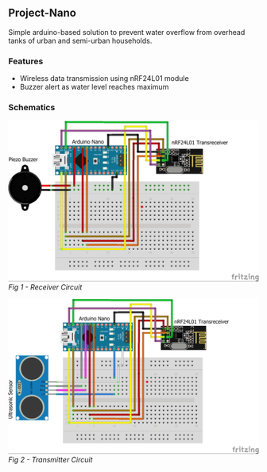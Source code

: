 ## Project-Nano

Simple arduino-based solution to prevent water overflow from overhead tanks of urban and semi-urban households.

### Features
- Wireless data transmission using nRF24L01 module
- Buzzer alert as water level reaches maximum

### Schematics
![Receiver_schematic](/Nano-Receiver.jpg)
_Fig 1 - Receiver Circuit_

![Transmitter_schematic](/Nano-Transmitter.jpg)
_Fig 2 - Transmitter Circuit_
